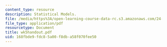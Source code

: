 ```yaml
---
content_type: resource
description: Statistical Models.
file: /media/https%3A/open-learning-course-data-rc.s3.amazonaws.com/24-964-topics-in-phonology-fall-2004/168fbde9fdc85a00f8dba58f070fee50_wk5handout.pdf
file_type: application/pdf
resourcetype: Document
title: wk5handout.pdf
uid: 168fbde9-fdc8-5a00-f8db-a58f070fee50
---
```

